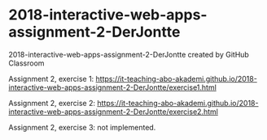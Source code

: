 # 2018-interactive-web-apps-assignment-2-DerJontte
2018-interactive-web-apps-assignment-2-DerJontte created by GitHub Classroom

Assignment 2, exercise 1: https://it-teaching-abo-akademi.github.io/2018-interactive-web-apps-assignment-2-DerJontte/exercise1.html

Assignment 2, exercise 2: https://it-teaching-abo-akademi.github.io/2018-interactive-web-apps-assignment-2-DerJontte/exercise2.html

Assignment 2, exercise 3: not implemented.
